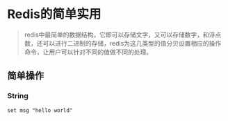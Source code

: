 # Redis的简单实用

> redis中最简单的数据结构，它即可以存储文字，又可以存储数字，和浮点数，还可以进行二进制的存储，redis为这几类型的值分贝设置相应的操作命令，让用户可以针对不同的值做不同的处理。

## 简单操作

### String

```
set msg "hello world"
```

